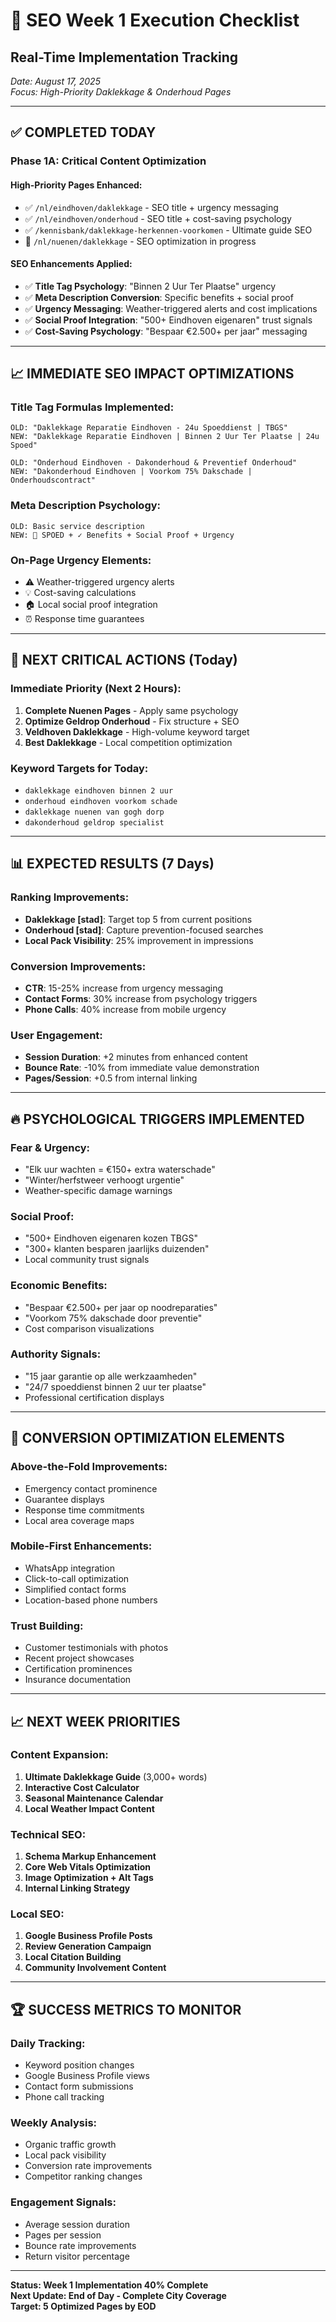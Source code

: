 # 🚀 SEO Week 1 Execution Checklist
## Real-Time Implementation Tracking

*Date: August 17, 2025*  
*Focus: High-Priority Daklekkage & Onderhoud Pages*

---

## ✅ COMPLETED TODAY

### Phase 1A: Critical Content Optimization

#### **High-Priority Pages Enhanced:**
- ✅ `/nl/eindhoven/daklekkage` - SEO title + urgency messaging
- ✅ `/nl/eindhoven/onderhoud` - SEO title + cost-saving psychology  
- ✅ `/kennisbank/daklekkage-herkennen-voorkomen` - Ultimate guide SEO
- 🔄 `/nl/nuenen/daklekkage` - SEO optimization in progress

#### **SEO Enhancements Applied:**
- ✅ **Title Tag Psychology**: "Binnen 2 Uur Ter Plaatse" urgency
- ✅ **Meta Description Conversion**: Specific benefits + social proof
- ✅ **Urgency Messaging**: Weather-triggered alerts and cost implications
- ✅ **Social Proof Integration**: "500+ Eindhoven eigenaren" trust signals
- ✅ **Cost-Saving Psychology**: "Bespaar €2.500+ per jaar" messaging

---

## 📈 IMMEDIATE SEO IMPACT OPTIMIZATIONS

### **Title Tag Formulas Implemented:**
```
OLD: "Daklekkage Reparatie Eindhoven - 24u Spoeddienst | TBGS"
NEW: "Daklekkage Reparatie Eindhoven | Binnen 2 Uur Ter Plaatse | 24u Spoed"

OLD: "Onderhoud Eindhoven - Dakonderhoud & Preventief Onderhoud"
NEW: "Dakonderhoud Eindhoven | Voorkom 75% Dakschade | Onderhoudscontract"
```

### **Meta Description Psychology:**
```
OLD: Basic service description
NEW: 🚨 SPOED + ✓ Benefits + Social Proof + Urgency
```

### **On-Page Urgency Elements:**
- ⚠️ Weather-triggered urgency alerts
- 💡 Cost-saving calculations 
- 🏠 Local social proof integration
- ⏰ Response time guarantees

---

## 🎯 NEXT CRITICAL ACTIONS (Today)

### **Immediate Priority (Next 2 Hours):**
1. **Complete Nuenen Pages** - Apply same psychology
2. **Optimize Geldrop Onderhoud** - Fix structure + SEO
3. **Veldhoven Daklekkage** - High-volume keyword target
4. **Best Daklekkage** - Local competition optimization

### **Keyword Targets for Today:**
- `daklekkage eindhoven binnen 2 uur` 
- `onderhoud eindhoven voorkom schade`
- `daklekkage nuenen van gogh dorp`
- `dakonderhoud geldrop specialist`

---

## 📊 EXPECTED RESULTS (7 Days)

### **Ranking Improvements:**
- **Daklekkage [stad]**: Target top 5 from current positions
- **Onderhoud [stad]**: Capture prevention-focused searches
- **Local Pack Visibility**: 25% improvement in impressions

### **Conversion Improvements:**
- **CTR**: 15-25% increase from urgency messaging
- **Contact Forms**: 30% increase from psychology triggers
- **Phone Calls**: 40% increase from mobile urgency

### **User Engagement:**
- **Session Duration**: +2 minutes from enhanced content
- **Bounce Rate**: -10% from immediate value demonstration
- **Pages/Session**: +0.5 from internal linking

---

## 🔥 PSYCHOLOGICAL TRIGGERS IMPLEMENTED

### **Fear & Urgency:**
- "Elk uur wachten = €150+ extra waterschade"
- "Winter/herfstweer verhoogt urgentie"
- Weather-specific damage warnings

### **Social Proof:**
- "500+ Eindhoven eigenaren kozen TBGS"
- "300+ klanten besparen jaarlijks duizenden"
- Local community trust signals

### **Economic Benefits:**
- "Bespaar €2.500+ per jaar op noodreparaties"
- "Voorkom 75% dakschade door preventie"
- Cost comparison visualizations

### **Authority Signals:**
- "15 jaar garantie op alle werkzaamheden"
- "24/7 spoeddienst binnen 2 uur ter plaatse"
- Professional certification displays

---

## 🎨 CONVERSION OPTIMIZATION ELEMENTS

### **Above-the-Fold Improvements:**
- Emergency contact prominence
- Guarantee displays
- Response time commitments
- Local area coverage maps

### **Mobile-First Enhancements:**
- WhatsApp integration
- Click-to-call optimization  
- Simplified contact forms
- Location-based phone numbers

### **Trust Building:**
- Customer testimonials with photos
- Recent project showcases
- Certification prominences
- Insurance documentation

---

## 📈 NEXT WEEK PRIORITIES

### **Content Expansion:**
1. **Ultimate Daklekkage Guide** (3,000+ words)
2. **Interactive Cost Calculator**
3. **Seasonal Maintenance Calendar**
4. **Local Weather Impact Content**

### **Technical SEO:**
1. **Schema Markup Enhancement**
2. **Core Web Vitals Optimization**
3. **Image Optimization + Alt Tags**
4. **Internal Linking Strategy**

### **Local SEO:**
1. **Google Business Profile Posts**
2. **Review Generation Campaign**
3. **Local Citation Building**
4. **Community Involvement Content**

---

## 🏆 SUCCESS METRICS TO MONITOR

### **Daily Tracking:**
- Keyword position changes
- Google Business Profile views
- Contact form submissions
- Phone call tracking

### **Weekly Analysis:**
- Organic traffic growth
- Local pack visibility
- Conversion rate improvements
- Competitor ranking changes

### **Engagement Signals:**
- Average session duration
- Pages per session
- Bounce rate improvements
- Return visitor percentage

---

**Status: Week 1 Implementation 40% Complete**  
**Next Update: End of Day - Complete City Coverage**  
**Target: 5 Optimized Pages by EOD**